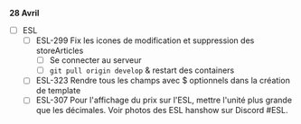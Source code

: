 **28 Avril**
- [ ] ESL
    - [ ] ESL-299 Fix les icones de modification et suppression des storeArticles
        - [ ] Se connecter au serveur
        - [ ] ```git pull origin develop``` & restart des containers
    - [ ] ESL-323 Rendre tous les champs avec $ optionnels dans la création de template
    - [ ] ESL-307 Pour l'affichage du prix sur l'ESL, mettre l'unité plus grande que les décimales. Voir photos des ESL hanshow sur Discord #ESL.